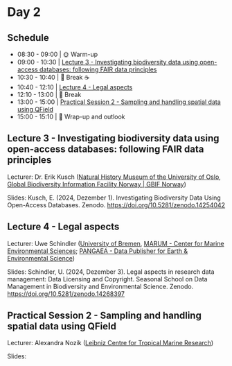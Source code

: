 # Day 2

## Schedule

* 08:30 - 09:00 | :sun_with_face: Warm-up
* 09:00 - 10:30 | [Lecture 3 - Investigating biodiversity data using open-access databases: following FAIR data principles](lecture3/lecture3.md)
* 10:30 - 10:40 | :tea: Break :coffee:
* 10:40 - 12:10 | [Lecture 4 - Legal aspects](lecture4/lecture4.md)
* 12:10 - 13:00 | :fork_and_knife: Break
* 13:00 - 15:00 | [Practical Session 2 - Sampling and handling spatial data using QField](practical_session2/practical_session2.md)
* 15:00 - 15:10 | 📌 Wrap-up and outlook

## Lecture 3 - Investigating biodiversity data using open-access databases: following FAIR data principles

Lecturer: 
Dr. Erik Kusch ([Natural History Museum of the University of Oslo](https://www.nhm.uio.no/english/), [Global Biodiversity Information Facility Norway | GBIF Norway](https://www.gbif.org/country/NO/summary))

Slides:
Kusch, E. (2024, Dezember 1). Investigating Biodiversity Data Using Open-Access Databases. Zenodo. https://doi.org/10.5281/zenodo.14254042

## Lecture 4 - Legal aspects

Lecturer: 
Uwe Schindler ([University of Bremen](https://www.uni-bremen.de/en/), [MARUM - Center for Marine Environmental Sciences](https://www.marum.de/en/index.html); [PANGAEA - Data Publisher for Earth & Environmental Science](https://pangaea.de/))

Slides:
Schindler, U. (2024, Dezember 3). Legal aspects in research data management: Data Licensing and Copyright. Seasonal School on Data Management in Biodiversity and Environmental Science. Zenodo. https://doi.org/10.5281/zenodo.14268397

## Practical Session 2 - Sampling and handling spatial data using QField

Lecturer:
Alexandra Nozik ([Leibniz Centre for Tropical Marine Research](https://www.leibniz-zmt.de/de/))

Slides:
